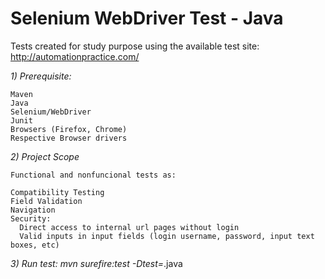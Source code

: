 # Selenium WebDriver Test - Java

Tests created for study purpose using the available test site: http://automationpractice.com/

 *1) Prerequisite:*
   
    Maven
    Java
    Selenium/WebDriver
    Junit
    Browsers (Firefox, Chrome)
    Respective Browser drivers
 
 *2) Project Scope*
 
    Functional and nonfuncional tests as:
    
    Compatibility Testing
    Field Validation
    Navigation
    Security: 
      Direct access to internal url pages without login
      Valid inputs in input fields (login username, password, input text boxes, etc)
    
*3) Run test:
    mvn surefire:test -Dtest=*.java 
 
